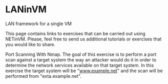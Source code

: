 
# LANinVM
LAN framework for a single VM

This page contains links to exercises that can be carried out using NETinVM. Please, feel free to send us additional tutorials
or exercises that you would like to share.

Port Scanning With Nmap. The goal of this exercise is to perform a port scan against a target system the way an attacker would 
do it in order to determine the network services available on that target system. In this exercise the target system will be
"www.example.net" and the scan will be performed from "exta.example.net". 
